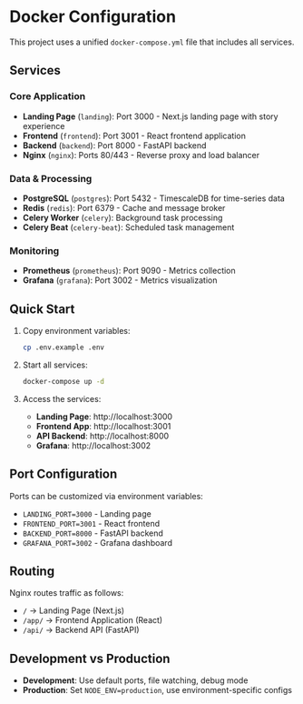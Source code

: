 # Docker Configuration

This project uses a unified `docker-compose.yml` file that includes all services.

## Services

### Core Application
- **Landing Page** (`landing`): Port 3000 - Next.js landing page with story experience
- **Frontend** (`frontend`): Port 3001 - React frontend application  
- **Backend** (`backend`): Port 8000 - FastAPI backend
- **Nginx** (`nginx`): Ports 80/443 - Reverse proxy and load balancer

### Data & Processing
- **PostgreSQL** (`postgres`): Port 5432 - TimescaleDB for time-series data
- **Redis** (`redis`): Port 6379 - Cache and message broker
- **Celery Worker** (`celery`): Background task processing
- **Celery Beat** (`celery-beat`): Scheduled task management

### Monitoring
- **Prometheus** (`prometheus`): Port 9090 - Metrics collection
- **Grafana** (`grafana`): Port 3002 - Metrics visualization

## Quick Start

1. Copy environment variables:
   ```bash
   cp .env.example .env
   ```

2. Start all services:
   ```bash
   docker-compose up -d
   ```

3. Access the services:
   - **Landing Page**: http://localhost:3000
   - **Frontend App**: http://localhost:3001  
   - **API Backend**: http://localhost:8000
   - **Grafana**: http://localhost:3002

## Port Configuration

Ports can be customized via environment variables:
- `LANDING_PORT=3000` - Landing page
- `FRONTEND_PORT=3001` - React frontend
- `BACKEND_PORT=8000` - FastAPI backend
- `GRAFANA_PORT=3002` - Grafana dashboard

## Routing

Nginx routes traffic as follows:
- `/` → Landing Page (Next.js)
- `/app/` → Frontend Application (React)
- `/api/` → Backend API (FastAPI)

## Development vs Production

- **Development**: Use default ports, file watching, debug mode
- **Production**: Set `NODE_ENV=production`, use environment-specific configs